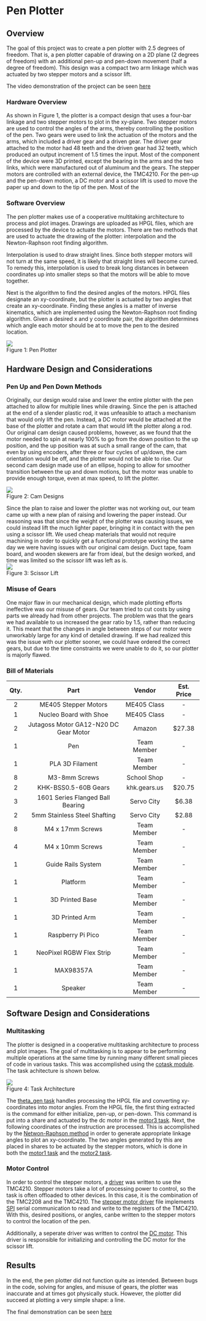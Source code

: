 # Pen Plotter

## Overview

The goal of this project was to create a pen plotter with 2.5 degrees of freedom. That is, a pen plotter capable of drawing on 
a 2D plane (2 degrees of freedom) with an additional pen-up and pen-down movement (half a degree of freedom). This design was 
a compact two arm linkage which was actuated by two stepper motors and a scissor lift.

The video demonstration of the project can be seen [here](https://drive.google.com/file/d/1AHaPgYhn4Wa2hROuMRt8auDsZj5_-b34/view?usp=sharing)

### Hardware Overview

As shown in Figure 1, the plotter is a compact design that uses a four-bar linkage and two stepper motors to plot in the xy-plane. Two stepper
motors are used to control the angles of the arms, thereby controlling the position of the pen. Two gears were used to link the actuation of the 
motors and the arms, which included a driver gear and a driven gear. The driver gear attached to the motor had 48 teeth and the driven gear had 32 teeth, 
which produced an output increment of 1.5 times the input. Most of the component of the device were 3D printed, except the bearing in the arms and the two 
links, which were manufactured out of aluminum and the gears. The stepper motors are controlled with an external device, the TMC4210. For the pen-up and 
the pen-down motion, a DC motor and a scissor lift is used to move the paper up and down to the tip of the pen. Most of the 

### Software Overview

The pen plotter makes use of a cooperative multitaking architecture to process and plot images. Drawings are uploaded as HPGL files, 
which are processed by the device to actuate the motors. There are two methods that are used to actuate the drawing of the plotter: 
interpolation and the Newton-Raphson root finding algorithm.                  
                   
Interpolation is used to draw straight lines. Since both stepper motors will not turn at the same speed, it is likely that straight lines
will become curved. To remedy this, interpolation is used to break long distances in between coordinates up into smaller steps so that 
the motors will be able to move together.           
                    
Next is the algorithm to find the desired angles of the motors. HPGL files designate an xy-coordinate, but the plotter is actuated by two
angles that create an xy-coordinate. Finding these angles is a matter of inverse kinematics, which are implemented using the Newton-Raphson
root finding algorithm. Given a desired x and y coordinate pair, the algorithm determines which angle each motor should be at to move the 
pen to the desired location.

![](https://github.com/alaurin10/ME405/blob/main/docs/structure.jpg)                       
Figure 1: Pen Plotter

## Hardware Design and Considerations

### Pen Up and Pen Down Methods

Originally, our design would raise and lower the entire plotter with the pen attached to allow for multiple lines while drawing. Since the pen is attached at the end of a slender plastic rod, it was unfeasible to attach a mechanism that would only lift the pen. Instead, a DC motor would be attached at the base of the plotter and rotate a cam that would lift the plotter along a rod. Our original cam design caused problems, however, as we found that the motor needed to spin at nearly 100% to go from the down position to the up position, and the up position was at such a small range of the cam, that even by using encoders, after three or four cycles of up/down, the cam orientation would be off, and the plotter would not be able to rise. Our second cam design made use of an ellipse, hoping to allow for smoother transition between the up and down motions, but the motor was unable to provide enough torque, even at max speed, to lift the plotter. 

![](https://github.com/alaurin10/ME405/blob/main/docs/cam_designs.png)      
Figure 2: Cam Designs                    

Since the plan to raise and lower the plotter was not working out, our team came up with a new plan of raising and lowering the paper instead. Our reasoning was that since the weight of the plotter was causing issues, we could instead lift the much lighter paper, bringing it in contact with the pen using a scissor lift. We used cheap materials that would not require machining in order to quickly get a functional prototype working the same day we were having issues with our original cam design. Duct tape, foam board, and wooden skewers are far from ideal, but the design worked, and time was limited so the scissor lift was left as is.  
![](https://github.com/alaurin10/ME405/blob/main/docs/scissor_lift.png)               
Figure 3: Scissor Lift                    

### Misuse of Gears
One major flaw in our mechanical design, which made plotting efforts ineffective was our misuse of gears. Our team tried to cut costs by using parts we already had from other projects. The problem was that the gears we had available to us increased the gear ratio by 1.5, rather than reducing it. This meant that the changes in angle between steps of our motor were unworkably large for any kind of detailed drawing. If we had realized this was the issue with our plotter sooner, we could have ordered the correct gears, but due to the time constraints we were unable to do it, so our plotter is majorly flawed.  



### Bill of Materials

| Qty. | Part                 | Vendor           | Est. Price  |
| :--: | :-----------:        | :-------------:  | :---------: |
| 2    | ME405 Stepper Motors | ME405 Class      | - |
| 1  | Nucleo Board with Shoe| ME405 Class | - |
| 2 | Jutagoss Motor GA12-N20 DC Gear Motor | Amazon | $27.38 |
| 1 | Pen | Team Member | - |
| 1 | PLA 3D Filament | Team Member | - |
| 8 | M3-8mm Screws | School Shop | - |
| 2 | KHK-BSS0.5-60B Gears | khk.gears.us | $20.75 |
| 3 | 1601 Series Flanged Ball Bearing | Servo City | $6.38 |
| 2 | 5mm Stainless Steel Shafting | Servo City | $2.88 |
| 8 | M4 x 17mm Screws | Team Member | - |
| 4 | M4 x 10mm Screws | Team Member | - |
| 1 | Guide Rails System | Team Member | - |
| 1 | Platform | Team Member | - |
| 1 | 3D Printed Base | Team Member | - |
| 1 | 3D Printed Arm | Team Member | - |
| 1 | Raspberry Pi Pico | Team Member | - |
| 1 | NeoPixel RGBW Flex Strip | Team Member | - |
| 1 | MAX98357A | Team Member | - |
| 1 | Speaker | Team Member | - |



## Software Design and Considerations

### Multitasking
The plotter is designed in a cooperative multitasking architecture to process and plot images. The goal of multitasking is to appear to 
be performing multiple operations at the same time by running many different small pieces of code in various tasks. This was accomplished
using the [cotask module](https://github.com/alaurin10/ME405/blob/main/src/cotask.py). The task achitecture is shown below.

![](https://github.com/alaurin10/ME405/blob/main/docs/task_architecture.jpg)                   
Figure 4: Task Architecture                       

The [theta_gen task](https://github.com/alaurin10/ME405/blob/main/src/main.py#L145) handles processing the HPGL file and 
converting xy-coordinates into motor angles. From the HPGL file, the first thing extracted is the command for either initialize, pen-up, or
pen-down. This command is put into a share and actuated by the dc motor in the [motor3 task](https://github.com/alaurin10/ME405/blob/main/src/main.py#L106).
Next, the following coordinates of the instruction are processed. This is accomplished by the [Netwon-Raphson method](https://github.com/alaurin10/ME405/blob/main/src/ThetaGenerator.py)
in order to generate appropriate linkage angles to plot an xy-coordinate. The two angles generated by this are placed in shares to be actuated
by the stepper motors, which is done in both the [motor1 task](https://github.com/alaurin10/ME405/blob/main/src/main.py#L90)
and the [motor2 task](https://github.com/alaurin10/ME405/blob/main/src/main.py#L98).

### Motor Control

In order to control the stepper motors, a [driver](https://github.com/alaurin10/ME405/blob/main/src/TMC4210_Class.py) was written to 
use the TMC4210. Stepper motors take a lot of processing power to control, so the task is often offloaded to other devices. In this 
case, it is the combination of the TMC2208 and the TMC4210. The [stepper motor driver](https://github.com/alaurin10/ME405/blob/main/src/TMC4210_Class.py)
file implements [SPI](https://github.com/alaurin10/ME405/blob/main/src/TMC4210_Class.py#L221) serial communication to read and write to
the registers of the TMC4210. With this, desired positions, or angles, canbe written to the stepper motors to control the location 
of the pen.                   
                     
Additionally, a seperate driver was written to control the [DC motor](https://github.com/alaurin10/ME405/blob/main/src/motor.py). This
driver is responsible for initializing and controlling the DC motor for the scissor lift. 



## Results

In the end, the pen plotter did not function quite as intended. Between bugs in the code, solving for angles, and misuse of gears,
the plotter was inaccurate and at times got physically stuck. However, the plotter did succeed at plotting a very simple shape: a line.                     

The final demonstration can be seen [here](https://drive.google.com/file/d/1AHaPgYhn4Wa2hROuMRt8auDsZj5_-b34/view?usp=sharing)

